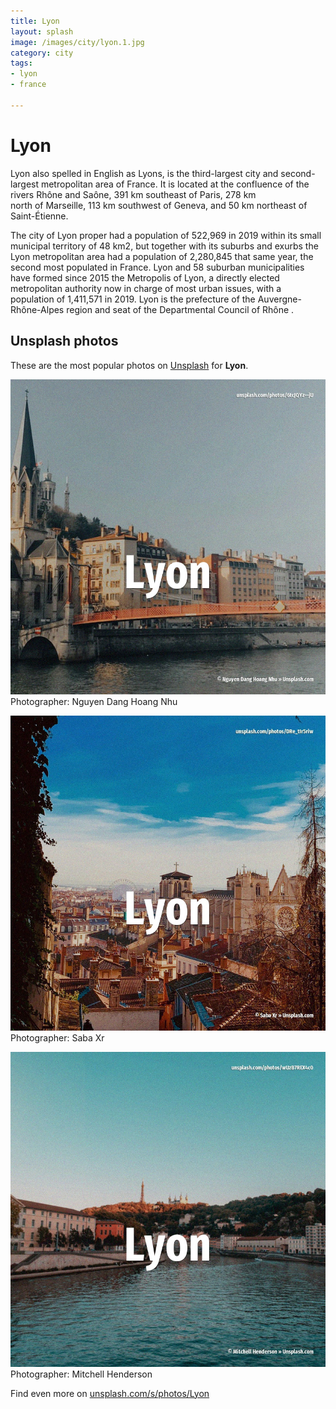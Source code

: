 ```yaml
---
title: Lyon
layout: splash
image: /images/city/lyon.1.jpg
category: city
tags:
- lyon
- france

---
```

# Lyon

Lyon  also spelled in English as Lyons, is the third-largest city and second-largest metropolitan 
area of France.
It is located at the confluence of the rivers Rhône and Saône, 391 km  southeast of Paris, 278 km  
north of Marseille, 113 km  southwest of Geneva, and 50 km  northeast of Saint-Étienne.

The city of Lyon proper had a population of 522,969 in 2019 within its small municipal territory of 
48 km2, but together with its suburbs and exurbs the Lyon metropolitan area had a population of 
2,280,845 that same year, the second most populated in France.
Lyon and 58 suburban municipalities have formed since 2015 the Metropolis of Lyon, a directly 
elected metropolitan authority now in charge of most urban issues, with a population of 1,411,571 
in 2019.
Lyon is the prefecture of the Auvergne-Rhône-Alpes region and seat of the Departmental Council of 
Rhône .

 
## Unsplash photos
These are the most popular photos on [Unsplash](https://unsplash.com) for **Lyon**.
 
![Lyon](/images/city/lyon.1.jpg)
Photographer:  Nguyen Dang Hoang Nhu
 
![Lyon](/images/city/lyon.2.jpg)
Photographer:  Saba Xr
 
![Lyon](/images/city/lyon.3.jpg)
Photographer:  Mitchell Henderson
 
Find even more on [unsplash.com/s/photos/Lyon](https://unsplash.com/s/photos/Lyon)
 
